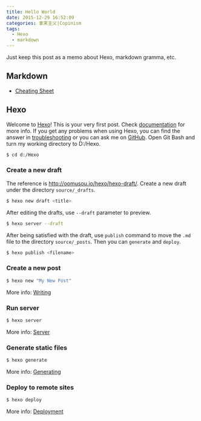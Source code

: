 ```yaml
---
title: Hello World
date: 2015-12-29 16:52:09
categories: 拿来主义|Copinism
tags: 
  - Hexo
  - markdown
---
```

Just keep this post as a memo about Hexo, markdown gramma, etc. 

<!--more-->
## Markdown
* [Cheating Sheet](https://github.com/adam-p/markdown-here/wiki/Markdown-Cheatsheet)

## Hexo
Welcome to [Hexo](https://hexo.io/)! This is your very first post. Check [documentation](https://hexo.io/docs/) for more info. If you get any problems when using Hexo, you can find the answer in [troubleshooting](https://hexo.io/docs/troubleshooting.html) or you can ask me on [GitHub](https://github.com/hexojs/hexo/issues).
Open Git Bash and turn my working directory to D:/Hexo. 
``` bash
$ cd d:/Hexo
```
### Create a new draft
The reference is http://oomusou.io/hexo/hexo-draft/. 
Create a new draft under the directory `source/_drafts`. 
```bash
$ hexo new draft <title>
```
After editing the drafts, use `--draft` parameter to preview. 
``` bash
$ hexo server --draft
```
After being satisfied with the draft, use `publish` command to move the `.md` file to the directory `source/_posts`. Then you can `generate` and `deploy`. 
``` bash
$ hexo publish <filename>
```
### Create a new post
``` bash
$ hexo new "My New Post"
```
More info: [Writing](https://hexo.io/docs/writing.html)
### Run server
``` bash
$ hexo server
```
More info: [Server](https://hexo.io/docs/server.html)
### Generate static files
``` bash
$ hexo generate
```
More info: [Generating](https://hexo.io/docs/generating.html)
### Deploy to remote sites
``` bash
$ hexo deploy
```
More info: [Deployment](https://hexo.io/docs/deployment.html)
